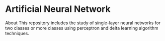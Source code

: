 # Artificial Neural Network
 About This repository includes the study of single-layer neural networks for two classes or more classes using perceptron and delta learning algorithm techniques.
